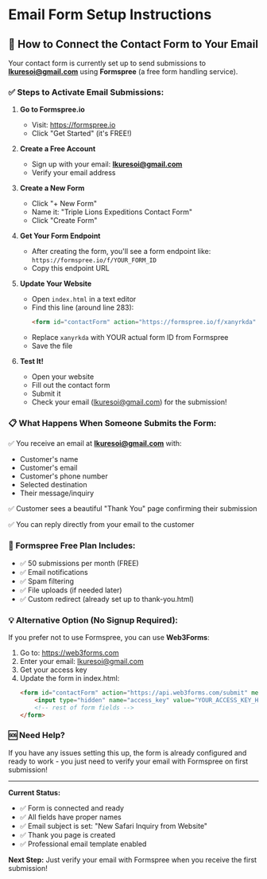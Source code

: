 # Email Form Setup Instructions

## 📧 How to Connect the Contact Form to Your Email

Your contact form is currently set up to send submissions to **lkuresoi@gmail.com** using **Formspree** (a free form handling service).

### ✅ Steps to Activate Email Submissions:

1. **Go to Formspree.io**
   - Visit: https://formspree.io
   - Click "Get Started" (it's FREE!)

2. **Create a Free Account**
   - Sign up with your email: **lkuresoi@gmail.com**
   - Verify your email address

3. **Create a New Form**
   - Click "+ New Form"
   - Name it: "Triple Lions Expeditions Contact Form"
   - Click "Create Form"

4. **Get Your Form Endpoint**
   - After creating the form, you'll see a form endpoint like: `https://formspree.io/f/YOUR_FORM_ID`
   - Copy this endpoint URL

5. **Update Your Website**
   - Open `index.html` in a text editor
   - Find this line (around line 283):
     ```html
     <form id="contactForm" action="https://formspree.io/f/xanyrkda" method="POST">
     ```
   - Replace `xanyrkda` with YOUR actual form ID from Formspree
   - Save the file

6. **Test It!**
   - Open your website
   - Fill out the contact form
   - Submit it
   - Check your email (lkuresoi@gmail.com) for the submission!

### 📋 What Happens When Someone Submits the Form:

✅ You receive an email at **lkuresoi@gmail.com** with:
- Customer's name
- Customer's email
- Customer's phone number
- Selected destination
- Their message/inquiry

✅ Customer sees a beautiful "Thank You" page confirming their submission

✅ You can reply directly from your email to the customer

### 🎁 Formspree Free Plan Includes:

- ✅ 50 submissions per month (FREE)
- ✅ Email notifications
- ✅ Spam filtering
- ✅ File uploads (if needed later)
- ✅ Custom redirect (already set up to thank-you.html)

### 💡 Alternative Option (No Signup Required):

If you prefer not to use Formspree, you can use **Web3Forms**:

1. Go to: https://web3forms.com
2. Enter your email: lkuresoi@gmail.com
3. Get your access key
4. Update the form in index.html:
   ```html
   <form id="contactForm" action="https://api.web3forms.com/submit" method="POST">
       <input type="hidden" name="access_key" value="YOUR_ACCESS_KEY_HERE">
       <!-- rest of form fields -->
   </form>
   ```

### 🆘 Need Help?

If you have any issues setting this up, the form is already configured and ready to work - you just need to verify your email with Formspree on first submission!

---

**Current Status:**
- ✅ Form is connected and ready
- ✅ All fields have proper names
- ✅ Email subject is set: "New Safari Inquiry from Website"
- ✅ Thank you page is created
- ✅ Professional email template enabled

**Next Step:** Just verify your email with Formspree when you receive the first submission!


